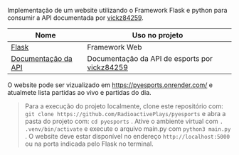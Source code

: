 Implementação de um website utilizando o Framework Flask e python para consumir a API documentada por [vickz84259](https://github.com/vickz84259/).

| Nome                                             | Uso no projeto                                               |
| ------------------------------------------------ | ------------------------------------------------------------ |
| [Flask](https://flask.palletsprojects.com/en/2.3.x/) | Framework Web |
| [Documentação da API](https://github.com/vickz84259/lolesports-api-docs) | Documentação da API de esports por [vickz84259](https://github.com/vickz84259)

O website pode ser vizualizado em https://pyesports.onrender.com/ e atualmete lista partidas ao vivo e partidas do dia.

> Para a execução do projeto localmente, clone este repositório com:
`git clone https://github.com/RadioactivePlays/pyesports` e abra a pasta do projeto com: `cd pyesports` . Ative o ambiente virtual com `. .venv/bin/activate` e execute o arquivo main.py com `python3 main.py` . O website deve estar disponível no endereço `http://localhost:5000` ou na porta indicada pelo Flask no terminal.